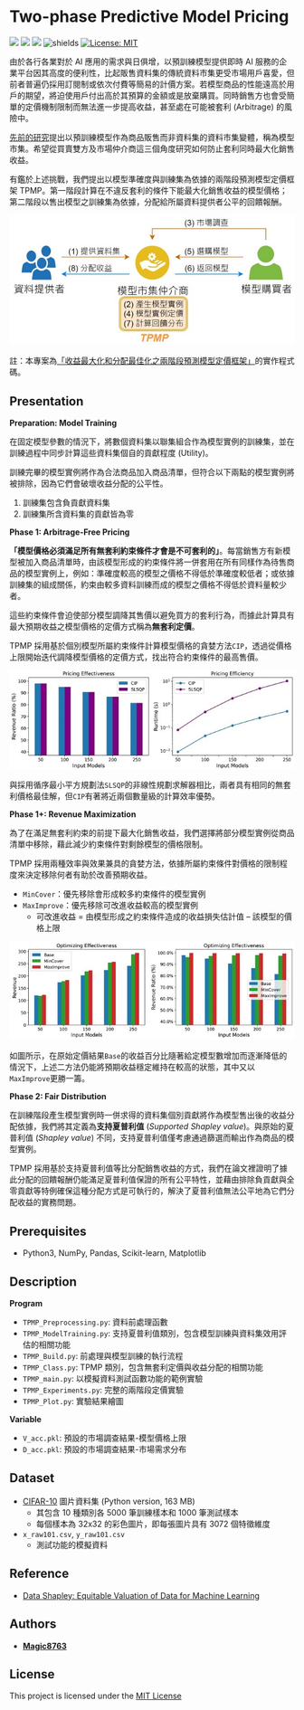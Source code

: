 # Two-phase Predictive Model Pricing
![](https://img.shields.io/github/stars/magic8763/TPMP)
![](https://img.shields.io/github/watchers/magic8763/TPMP)
![](https://img.shields.io/github/forks/magic8763/TPMP)
![shields](https://img.shields.io/badge/python-3.8%2B-blue?style=flat-square)
[![License: MIT](https://img.shields.io/badge/License-MIT-yellow?style=flat-square)](https://opensource.org/licenses/MIT)

由於各行各業對於 AI 應用的需求與日俱增，以預訓練模型提供即時 AI 服務的企業平台因其高度的便利性，比起販售資料集的傳統資料市集更受市場用戶喜愛，但前者普遍仍採用訂閱制或依次付費等簡易的計價方案。若模型商品的性能遠高於用戶的期望，將迫使用戶付出高於其預算的金額或是放棄購買。同時銷售方也會受簡單的定價機制限制而無法進一步提高收益，甚至處在可能被套利 (Arbitrage) 的風險中。

[先前的研究](https://lchen001.github.io/papers/2019_Nimbus_SIGMOD.pdf)提出以預訓練模型作為商品販售而非資料集的資料市集變體，稱為模型市集。希望從買賣雙方及市場仲介商這三個角度研究如何防止套利同時最大化銷售收益。

有鑑於上述挑戰，我們提出以模型準確度與訓練集為依據的兩階段預測模型定價框架 TPMP。第一階段計算在不違反套利的條件下能最大化銷售收益的模型價格；第二階段以售出模型之訓練集為依據，分配給所屬資料提供者公平的回饋報酬。

<p align="center"><img src="https://github.com/Magic8763/TPMP/blob/main/img/model_market.jpg"></p>

註：本專案為[「收益最大化和分配最佳化之兩階段預測模型定價框架」](https://hdl.handle.net/11296/4w3p68)的實作程式碼。

## Presentation
**Preparation: Model Training**

在固定模型參數的情況下，將數個資料集以聯集組合作為模型實例的訓練集，並在訓練過程中同步計算這些資料集個自的貢獻程度 (Utility)。

訓練完畢的模型實例將作為合法商品加入商品清單，但符合以下兩點的模型實例將被排除，因為它們會破壞收益分配的公平性。
1. 訓練集包含負貢獻資料集
2. 訓練集所含資料集的貢獻皆為零

**Phase 1: Arbitrage-Free Pricing**

**「模型價格必須滿足所有無套利約束條件才會是不可套利的」**。每當銷售方有新模型被加入商品清單時，由該模型形成的約束條件將一併套用在所有同樣作為待售商品的模型實例上，例如：準確度較高的模型之價格不得低於準確度較低者；或依據訓練集的組成關係，約束由較多資料訓練而成的模型之價格不得低於資料量較少者。

這些約束條件會迫使部分模型調降其售價以避免買方的套利行為，而據此計算具有最大預期收益之模型價格的定價方式稱為**無套利定價**。

TPMP 採用基於個別模型所屬約束條件計算模型價格的貪婪方法`CIP`，透過從價格上限開始迭代調降模型價格的定價方式，找出符合約束條件的最高售價。

<p align="center"><img src="https://github.com/Magic8763/TPMP/blob/main/img/arbitrage-free_pricing.jpg"></p>

與採用循序最小平方規劃法`SLSQP`的非線性規劃求解器相比，兩者具有相同的無套利價格最佳解，但`CIP`有著將近兩個數量級的計算效率優勢。

**Phase 1+: Revenue Maximization**

為了在滿足無套利約束的前提下最大化銷售收益，我們選擇將部分模型實例從商品清單中移除，藉此減少約束條件對剩餘模型的價格限制。

TPMP 採用兩種效率與效果兼具的貪婪方法，依據所屬約束條件對價格的限制程度來決定移除何者有助於改善預期收益。
- `MinCover`：優先移除會形成較多約束條件的模型實例
- `MaxImprove`：優先移除可改進收益較高的模型實例
  - 可改進收益 = 由模型形成之約束條件造成的收益損失估計值 – 該模型的價格上限

<p align="center"><img src="https://github.com/Magic8763/TPMP/blob/main/img/revenue_maximization.jpg"></p>

如圖所示，在原始定價結果`Base`的收益百分比隨著給定模型數增加而逐漸降低的情況下，上述二方法仍能將預期收益穩定維持在較高的狀態，其中又以`MaxImprove`更勝一籌。

**Phase 2: Fair Distribution**

在訓練階段產生模型實例時一併求得的資料集個別貢獻將作為模型售出後的收益分配依據，我們將其定義為**支持夏普利值** (*Supported Shapley value*)。與原始的夏普利值 (*Shapley value*) 不同，支持夏普利值僅考慮通過篩選而輸出作為商品的模型實例。

TPMP 採用基於支持夏普利值等比分配銷售收益的方式，我們在論文裡證明了據此分配的回饋報酬仍能滿足夏普利值保證的所有公平特性，並藉由排除負貢獻與全零貢獻等特例確保這種分配方式是可執行的，解決了夏普利值無法公平地為它們分配收益的實務問題。

## Prerequisites
- Python3, NumPy, Pandas, Scikit-learn, Matplotlib

## Description
**Program**
- `TPMP_Preprocessing.py`: 資料前處理函數
- `TPMP_ModelTraining.py`: 支持夏普利值類別，包含模型訓練與資料集效用評估的相關功能
- `TPMP_Build.py`: 前處理與模型訓練的執行流程
- `TPMP_Class.py`: TPMP 類別，包含無套利定價與收益分配的相關功能
- `TPMP_main.py`: 以模擬資料測試函數功能的範例實驗
- `TPMP_Experiments.py`: 完整的兩階段定價實驗
- `TPMP_Plot.py`: 實驗結果繪圖

**Variable**
- `V_acc.pkl`: 預設的市場調查結果-模型價格上限
- `D_acc.pkl`: 預設的市場調查結果-市場需求分布

## Dataset
- [CIFAR-10](https://www.cs.toronto.edu/~kriz/cifar.html) 圖片資料集 (Python version, 163 MB)
  - 其包含 10 種類別各 5000 筆訓練樣本和 1000 筆測試樣本
  - 每個樣本為 32x32 的彩色圖片，即每張圖片具有 3072 個特徵維度
- `x_raw101.csv`, `y_raw101.csv`
  - 測試功能的模擬資料

## Reference
- [Data Shapley: Equitable Valuation of Data for Machine Learning](https://github.com/amiratag/DataShapley)

## Authors
- **[Magic8763](https://github.com/Magic8763)**

## License
This project is licensed under the [MIT License](https://github.com/Magic8763/TPMP/blob/main/LICENSE)
